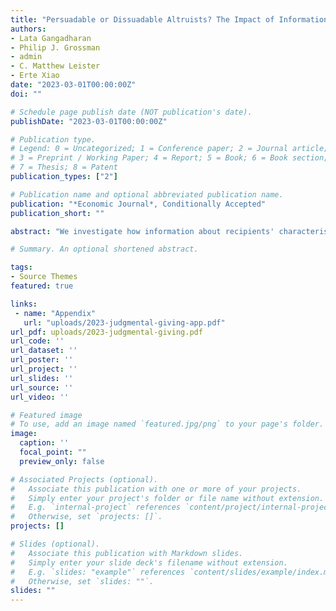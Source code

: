 ```yaml
---
title: "Persuadable or Dissuadable Altruists? The Impact of Information of Recipient Characteristics on Giving"
authors:
- Lata Gangadharan
- Philip J. Grossman
- admin
- C. Matthew Leister
- Erte Xiao
date: "2023-03-01T00:00:00Z"
doi: ""

# Schedule page publish date (NOT publication's date).
publishDate: "2023-03-01T00:00:00Z"

# Publication type.
# Legend: 0 = Uncategorized; 1 = Conference paper; 2 = Journal article;
# 3 = Preprint / Working Paper; 4 = Report; 5 = Book; 6 = Book section;
# 7 = Thesis; 8 = Patent
publication_types: ["2"]

# Publication name and optional abbreviated publication name.
publication: "*Economic Journal*, Conditionally Accepted"
publication_short: ""

abstract: "We investigate how information about recipients' characteristics affects donors' giving as opposed to when no information is available. In a rational model in which information causes a donor to update her assessment of the recipient's deservingness, we introduce the idea that altruism can be 'persuadable' ('dissuadable') by information about positive (negative) characteristics. We report data from three experiments in which donors are provided information regarding three recipient characteristics: alcoholism, attending courses, and disability. Across different characteristics, our results are broadly consistent with the predictions of persuadable altruism. Overall, we find a positive net impact of providing information on aggregate giving."

# Summary. An optional shortened abstract.

tags:
- Source Themes
featured: true

links:
 - name: "Appendix"
   url: "uploads/2023-judgmental-giving-app.pdf"
url_pdf: uploads/2023-judgmental-giving.pdf
url_code: ''
url_dataset: ''
url_poster: ''
url_project: ''
url_slides: ''
url_source: ''
url_video: ''

# Featured image
# To use, add an image named `featured.jpg/png` to your page's folder.
image:
  caption: ''
  focal_point: ""
  preview_only: false

# Associated Projects (optional).
#   Associate this publication with one or more of your projects.
#   Simply enter your project's folder or file name without extension.
#   E.g. `internal-project` references `content/project/internal-project/index.md`.
#   Otherwise, set `projects: []`.
projects: []

# Slides (optional).
#   Associate this publication with Markdown slides.
#   Simply enter your slide deck's filename without extension.
#   E.g. `slides: "example"` references `content/slides/example/index.md`.
#   Otherwise, set `slides: ""`.
slides: ""
---
```

